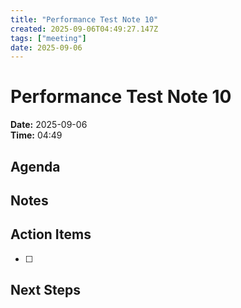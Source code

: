 ```yaml
---
title: "Performance Test Note 10"
created: 2025-09-06T04:49:27.147Z
tags: ["meeting"]
date: 2025-09-06
---
```


# Performance Test Note 10

**Date:** 2025-09-06  
**Time:** 04:49  

## Agenda


## Notes


## Action Items
- [ ] 

## Next Steps
